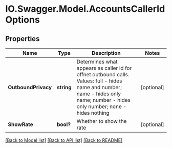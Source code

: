 # IO.Swagger.Model.AccountsCallerIdOptions
## Properties

Name | Type | Description | Notes
------------ | ------------- | ------------- | -------------
**OutboundPrivacy** | **string** | Determines what appears as caller id for offnet outbound calls. Values: full - hides name and number; name - hides only name; number - hides only number; none - hides nothing | [optional] 
**ShowRate** | **bool?** | Whether to show the rate | [optional] 

[[Back to Model list]](../README.md#documentation-for-models) [[Back to API list]](../README.md#documentation-for-api-endpoints) [[Back to README]](../README.md)

